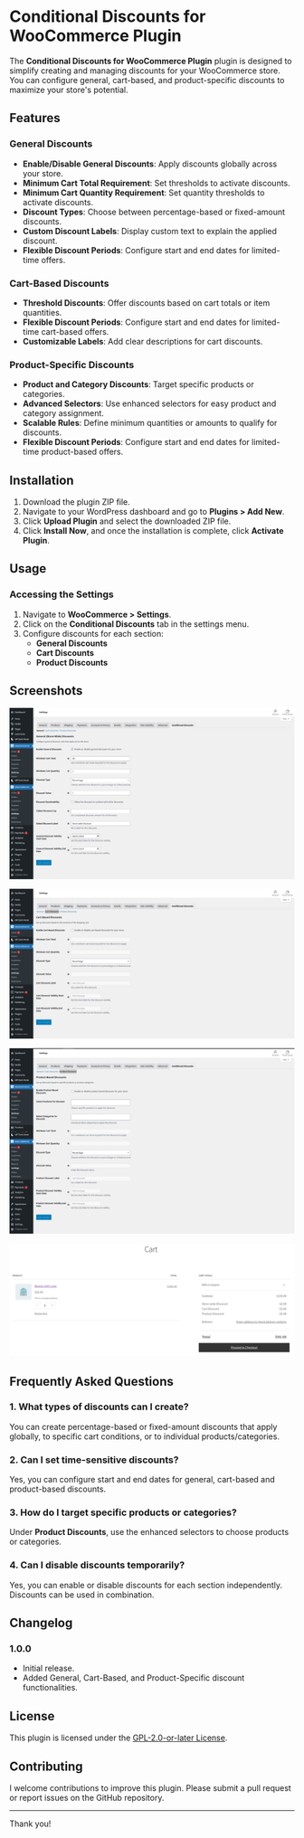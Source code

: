 # Conditional Discounts for WooCommerce Plugin

The **Conditional Discounts for WooCommerce Plugin** plugin is designed to simplify creating and managing discounts for your WooCommerce store. You can configure general, cart-based, and product-specific discounts to maximize your store's potential.

## Features

### General Discounts

- **Enable/Disable General Discounts**: Apply discounts globally across your store.
- **Minimum Cart Total Requirement**: Set thresholds to activate discounts.
- **Minimum Cart Quantity Requirement**: Set quantity thresholds to activate discounts.
- **Discount Types**: Choose between percentage-based or fixed-amount discounts.
- **Custom Discount Labels**: Display custom text to explain the applied discount.
- **Flexible Discount Periods**: Configure start and end dates for limited-time offers.

### Cart-Based Discounts

- **Threshold Discounts**: Offer discounts based on cart totals or item quantities.
- **Flexible Discount Periods**: Configure start and end dates for limited-time cart-based offers.
- **Customizable Labels**: Add clear descriptions for cart discounts.

### Product-Specific Discounts

- **Product and Category Discounts**: Target specific products or categories.
- **Advanced Selectors**: Use enhanced selectors for easy product and category assignment.
- **Scalable Rules**: Define minimum quantities or amounts to qualify for discounts.
- **Flexible Discount Periods**: Configure start and end dates for limited-time product-based offers.

## Installation

1. Download the plugin ZIP file.
2. Navigate to your WordPress dashboard and go to **Plugins > Add New**.
3. Click **Upload Plugin** and select the downloaded ZIP file.
4. Click **Install Now**, and once the installation is complete, click **Activate Plugin**.

## Usage

### Accessing the Settings

1. Navigate to **WooCommerce > Settings**.
2. Click on the **Conditional Discounts** tab in the settings menu.
3. Configure discounts for each section:
   - **General Discounts**
   - **Cart Discounts**
   - **Product Discounts**

## Screenshots

![General Discounts](./assets/screenshots/screenshot-1.png)

![Cart Discounts](./assets/screenshots/screenshot-2.png)

![Product Discounts](./assets/screenshots/screenshot-3.png)

![Cart Page with Discount Applied](./assets/screenshots/screenshot-4.png)

## Frequently Asked Questions

### 1. What types of discounts can I create?

You can create percentage-based or fixed-amount discounts that apply globally, to specific cart conditions, or to individual products/categories.

### 2. Can I set time-sensitive discounts?

Yes, you can configure start and end dates for general, cart-based and product-based discounts.

### 3. How do I target specific products or categories?

Under **Product Discounts**, use the enhanced selectors to choose products or categories.

### 4. Can I disable discounts temporarily?

Yes, you can enable or disable discounts for each section independently. Discounts can be used in combination.

## Changelog

### 1.0.0

- Initial release.
- Added General, Cart-Based, and Product-Specific discount functionalities.

## License

This plugin is licensed under the [GPL-2.0-or-later License](https://www.gnu.org/licenses/gpl-2.0.html).

## Contributing

I welcome contributions to improve this plugin. Please submit a pull request or report issues on the GitHub repository.

---

Thank you!
